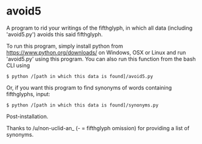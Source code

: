 # avoid5
A program to rid your writings of the fifthglyph, in which all data (including 'avoid5.py') avoids this said fifthglyph.

To run this program, simply install python from https://www.python.org/downloads/ on Windows, OSX or Linux and run 'avoid5.py' using this program. You can also run this function from the bash CLI using

    $ python /[path in which this data is found]/avoid5.py
    
Or, if you want this program to find synonyms of words containing fifthglyphs, input:

    $ python /[path in which this data is found]/synonyms.py
    
Post-installation.

Thanks to /u/non-uclid-an_ (- = fifthglyph omission) for providing a list of synonyms.

